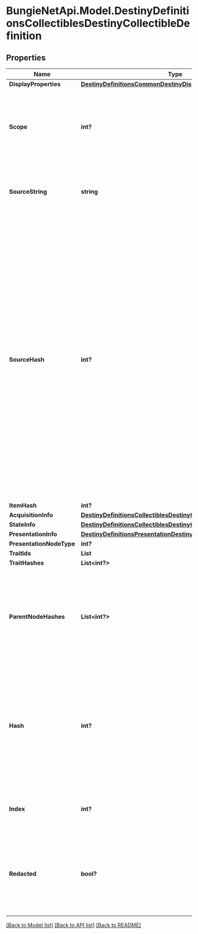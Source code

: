 # BungieNetApi.Model.DestinyDefinitionsCollectiblesDestinyCollectibleDefinition
## Properties

Name | Type | Description | Notes
------------ | ------------- | ------------- | -------------
**DisplayProperties** | [**DestinyDefinitionsCommonDestinyDisplayPropertiesDefinition**](DestinyDefinitionsCommonDestinyDisplayPropertiesDefinition.md) |  | [optional] 
**Scope** | **int?** | Indicates whether the state of this Collectible is determined on a per-character or on an account-wide basis. | [optional] 
**SourceString** | **string** | A human readable string for a hint about how to acquire the item. | [optional] 
**SourceHash** | **int?** | This is a hash identifier we are building on the BNet side in an attempt to let people group collectibles by similar sources.  I can&#39;t promise that it&#39;s going to be 100% accurate, but if the designers were consistent in assigning the same source strings to items with the same sources, it *ought to* be. No promises though.  This hash also doesn&#39;t relate to an actual definition, just to note: we&#39;ve got nothing useful other than the source string for this data. | [optional] 
**ItemHash** | **int?** |  | [optional] 
**AcquisitionInfo** | [**DestinyDefinitionsCollectiblesDestinyCollectibleAcquisitionBlock**](DestinyDefinitionsCollectiblesDestinyCollectibleAcquisitionBlock.md) |  | [optional] 
**StateInfo** | [**DestinyDefinitionsCollectiblesDestinyCollectibleStateBlock**](DestinyDefinitionsCollectiblesDestinyCollectibleStateBlock.md) |  | [optional] 
**PresentationInfo** | [**DestinyDefinitionsPresentationDestinyPresentationChildBlock**](DestinyDefinitionsPresentationDestinyPresentationChildBlock.md) |  | [optional] 
**PresentationNodeType** | **int?** |  | [optional] 
**TraitIds** | **List<string>** |  | [optional] 
**TraitHashes** | **List<int?>** |  | [optional] 
**ParentNodeHashes** | **List<int?>** | A quick reference to presentation nodes that have this node as a child. Presentation nodes can be parented under multiple parents. | [optional] 
**Hash** | **int?** | The unique identifier for this entity. Guaranteed to be unique for the type of entity, but not globally.  When entities refer to each other in Destiny content, it is this hash that they are referring to. | [optional] 
**Index** | **int?** | The index of the entity as it was found in the investment tables. | [optional] 
**Redacted** | **bool?** | If this is true, then there is an entity with this identifier/type combination, but BNet is not yet allowed to show it. Sorry! | [optional] 

[[Back to Model list]](../README.md#documentation-for-models) [[Back to API list]](../README.md#documentation-for-api-endpoints) [[Back to README]](../README.md)

